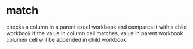 # match
checks a column in a parent excel workbook and compares it with a child workbook
if the value in column cell matches, value in parent workbook columen cell will be appended in child workbook
